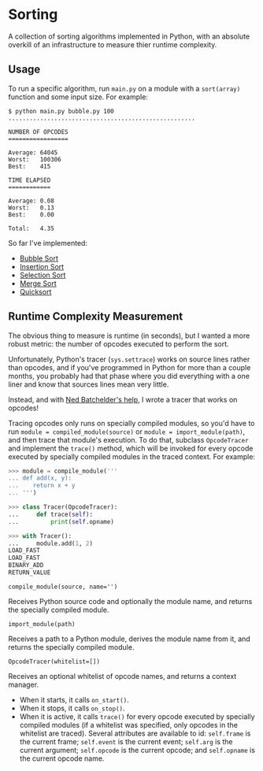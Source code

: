 # Sorting

A collection of sorting algorithms implemented in Python, with an absolute overkill of an infrastructure to
measure thier runtime complexity.

## Usage

To run a specific algorithm, run ``main.py`` on a module with a ``sort(array)`` function and some input size.
For example:

```shell
$ python main.py bubble.py 100
.....................................................

NUMBER OF OPCODES
=================

Average: 64045
Worst:   100306
Best:    415

TIME ELAPSED
============

Average: 0.08
Worst:   0.13
Best:    0.00

Total:   4.35
```

So far I've implemented:

- [Bubble Sort](https://en.wikipedia.org/wiki/Bubble_sort)
- [Insertion Sort](https://en.wikipedia.org/wiki/Insertion_sort)
- [Selection Sort](https://en.wikipedia.org/wiki/Selection_sort)
- [Merge Sort](https://en.wikipedia.org/wiki/Merge_sort)
- [Quicksort](https://en.wikipedia.org/wiki/Quicksort)

## Runtime Complexity Measurement

The obvious thing to measure is runtime (in seconds), but I wanted a more robust metric: the number of opcodes
executed to perform the sort.

Unfortunately, Python's tracer (``sys.settrace``) works on source lines rather than opcodes, and if you've programmed
in Python for more than a couple months, you probably had that phase where you did everything with a one liner and know
that sources lines mean very little.

Instead, and with [Ned Batchelder's help](https://nedbatchelder.com/blog/200804/wicked_hack_python_bytecode_tracing.html),
I wrote a tracer that works on opcodes! 

Tracing opcodes only runs on specially compiled modules, so you'd have to run ``module = compiled_module(source)``
or ``module = import_module(path)``, and then trace that module's execution. To do that, subclass ``OpcodeTracer``
and implement the ``trace()`` method, which will be invoked for every opcode executed by specially compiled modules
in the traced context. For example:

```python
>>> module = compile_module('''
... def add(x, y):
...    return x + y
... ''')

>>> class Tracer(OpcodeTracer):
...     def trace(self):
...         print(self.opname)

>>> with Tracer():
...     module.add(1, 2)
LOAD_FAST
LOAD_FAST
BINARY_ADD
RETURN_VALUE
```

``compile_module(source, name='')``

Receives Python source code and optionally the module name, and returns the specially compiled module.

``import_module(path)``

Receives a path to a Python module, derives the module name from it, and returns the specially compiled module.

``OpcodeTracer(whitelist=[])``

Receives an optional whitelist of opcode names, and returns a context manager.
- When it starts, it calls ``on_start()``.
- When it stops, it calls ``on_stop()``.
- When it is active, it calls ``trace()`` for every opcode executed by specially compiled modules (if a whitelist
  was specified, only opcodes in the whitelist are traced). Several attributes are available to id: ``self.frame``
  is the current frame; ``self.event`` is the current event; ``self.arg`` is the current argument; ``self.opcode``
  is the current opcode; and ``self.opname`` is the current opcode name.
